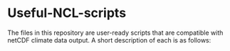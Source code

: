 # Useful-NCL-scripts

The files in this repository are user-ready scripts that are compatible with netCDF climate data output.
A short description of each is as follows:
